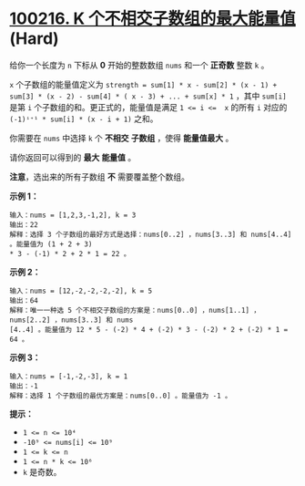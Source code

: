 # [100216. K 个不相交子数组的最大能量值][link] (Hard)

[link]: https://leetcode.cn/contest/weekly-contest-388/problems/maximum-strength-of-k-disjoint-subarrays/

给你一个长度为 `n` 下标从 **0** 开始的整数数组 `nums` 和一个 **正奇数** 整数 `k` 。

`x` 个子数组的能量值定义为 `strength = sum[1] * x - sum[2] * (x - 1) + sum[3] * (x - 2) - sum[4] * (
x - 3) + ... + sum[x] * 1` ，其中 `sum[i]` 是第 `i` 个子数组的和。更正式的，能量值是满足 `1 <= i <= 
x` 的所有 `i` 对应的 `(-1)ⁱ⁺¹ * sum[i] * (x - i + 1)` 之和。

你需要在 `nums` 中选择 `k` 个 **不相交** **子数组** ，使得 **能量值最大** 。

请你返回可以得到的 **最大** **能量值** 。

**注意**，选出来的所有子数组 **不** 需要覆盖整个数组。

**示例 1：**

```
输入：nums = [1,2,3,-1,2], k = 3
输出：22
解释：选择 3 个子数组的最好方式是选择：nums[0..2] ，nums[3..3] 和 nums[4..4] 。能量值为 (1 + 2 + 3) 
* 3 - (-1) * 2 + 2 * 1 = 22 。
```

**示例 2：**

```
输入：nums = [12,-2,-2,-2,-2], k = 5
输出：64
解释：唯一一种选 5 个不相交子数组的方案是：nums[0..0] ，nums[1..1] ，nums[2..2] ，nums[3..3] 和 nums
[4..4] 。能量值为 12 * 5 - (-2) * 4 + (-2) * 3 - (-2) * 2 + (-2) * 1 = 64 。
```

**示例 3：**

```
输入：nums = [-1,-2,-3], k = 1
输出：-1
解释：选择 1 个子数组的最优方案是：nums[0..0] 。能量值为 -1 。
```

**提示：**

- `1 <= n <= 10⁴`
- `-10⁹ <= nums[i] <= 10⁹`
- `1 <= k <= n`
- `1 <= n * k <= 10⁶`
- `k` 是奇数。
